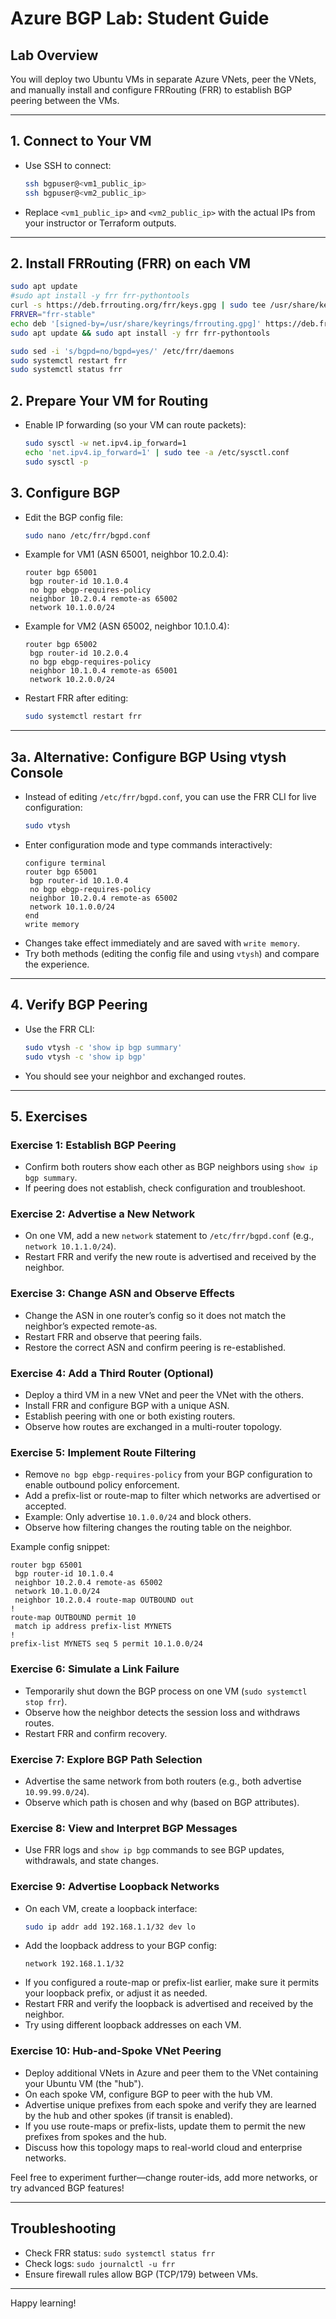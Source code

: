 # Azure BGP Lab: Student Guide

## Lab Overview

You will deploy two Ubuntu VMs in separate Azure VNets, peer the VNets, and manually install and configure FRRouting (FRR) to establish BGP peering between the VMs.

---

## 1. Connect to Your VM

- Use SSH to connect:
  ```bash
  ssh bgpuser@<vm1_public_ip>
  ssh bgpuser@<vm2_public_ip>
  ```
- Replace `<vm1_public_ip>` and `<vm2_public_ip>` with the actual IPs from your instructor or Terraform outputs.

---

## 2. Install FRRouting (FRR) on each VM

```bash
sudo apt update
#sudo apt install -y frr frr-pythontools
curl -s https://deb.frrouting.org/frr/keys.gpg | sudo tee /usr/share/keyrings/frrouting.gpg > /dev/null
FRRVER="frr-stable"
echo deb '[signed-by=/usr/share/keyrings/frrouting.gpg]' https://deb.frrouting.org/frr $(lsb_release -s -c) $FRRVER | sudo tee -a /etc/apt/sources.list.d/frr.list
sudo apt update && sudo apt install -y frr frr-pythontools
```

```bash
sudo sed -i 's/bgpd=no/bgpd=yes/' /etc/frr/daemons
sudo systemctl restart frr
sudo systemctl status frr
```

## 2. Prepare Your VM for Routing

- Enable IP forwarding (so your VM can route packets):

  ```bash
  sudo sysctl -w net.ipv4.ip_forward=1
  echo 'net.ipv4.ip_forward=1' | sudo tee -a /etc/sysctl.conf
  sudo sysctl -p
  ```

## 3. Configure BGP

- Edit the BGP config file:
  ```bash
  sudo nano /etc/frr/bgpd.conf
  ```
- Example for VM1 (ASN 65001, neighbor 10.2.0.4):
  ```
  router bgp 65001
   bgp router-id 10.1.0.4
   no bgp ebgp-requires-policy
   neighbor 10.2.0.4 remote-as 65002
   network 10.1.0.0/24
  ```
- Example for VM2 (ASN 65002, neighbor 10.1.0.4):
  ```
  router bgp 65002
   bgp router-id 10.2.0.4
   no bgp ebgp-requires-policy
   neighbor 10.1.0.4 remote-as 65001
   network 10.2.0.0/24
  ```
- Restart FRR after editing:
  ```bash
  sudo systemctl restart frr
  ```

---

## 3a. Alternative: Configure BGP Using vtysh Console

- Instead of editing `/etc/frr/bgpd.conf`, you can use the FRR CLI for live configuration:
  ```bash
  sudo vtysh
  ```
- Enter configuration mode and type commands interactively:
  ```
  configure terminal
  router bgp 65001
   bgp router-id 10.1.0.4
   no bgp ebgp-requires-policy
   neighbor 10.2.0.4 remote-as 65002
   network 10.1.0.0/24
  end
  write memory
  ```
- Changes take effect immediately and are saved with `write memory`.
- Try both methods (editing the config file and using `vtysh`) and compare the experience.

---

## 4. Verify BGP Peering

- Use the FRR CLI:
  ```bash
  sudo vtysh -c 'show ip bgp summary'
  sudo vtysh -c 'show ip bgp'
  ```
- You should see your neighbor and exchanged routes.

---

## 5. Exercises

### Exercise 1: Establish BGP Peering

- Confirm both routers show each other as BGP neighbors using `show ip bgp summary`.
- If peering does not establish, check configuration and troubleshoot.

### Exercise 2: Advertise a New Network

- On one VM, add a new `network` statement to `/etc/frr/bgpd.conf` (e.g., `network 10.1.1.0/24`).
- Restart FRR and verify the new route is advertised and received by the neighbor.

### Exercise 3: Change ASN and Observe Effects

- Change the ASN in one router’s config so it does not match the neighbor’s expected remote-as.
- Restart FRR and observe that peering fails.
- Restore the correct ASN and confirm peering is re-established.

### Exercise 4: Add a Third Router (Optional)

- Deploy a third VM in a new VNet and peer the VNet with the others.
- Install FRR and configure BGP with a unique ASN.
- Establish peering with one or both existing routers.
- Observe how routes are exchanged in a multi-router topology.

### Exercise 5: Implement Route Filtering

- Remove `no bgp ebgp-requires-policy` from your BGP configuration to enable outbound policy enforcement.
- Add a prefix-list or route-map to filter which networks are advertised or accepted.
- Example: Only advertise `10.1.0.0/24` and block others.
- Observe how filtering changes the routing table on the neighbor.

Example config snippet:

```
router bgp 65001
 bgp router-id 10.1.0.4
 neighbor 10.2.0.4 remote-as 65002
 network 10.1.0.0/24
 neighbor 10.2.0.4 route-map OUTBOUND out
!
route-map OUTBOUND permit 10
 match ip address prefix-list MYNETS
!
prefix-list MYNETS seq 5 permit 10.1.0.0/24
```

### Exercise 6: Simulate a Link Failure

- Temporarily shut down the BGP process on one VM (`sudo systemctl stop frr`).
- Observe how the neighbor detects the session loss and withdraws routes.
- Restart FRR and confirm recovery.

### Exercise 7: Explore BGP Path Selection

- Advertise the same network from both routers (e.g., both advertise `10.99.99.0/24`).
- Observe which path is chosen and why (based on BGP attributes).

### Exercise 8: View and Interpret BGP Messages

- Use FRR logs and `show ip bgp` commands to see BGP updates, withdrawals, and state changes.

### Exercise 9: Advertise Loopback Networks

- On each VM, create a loopback interface:
  ```bash
  sudo ip addr add 192.168.1.1/32 dev lo
  ```
- Add the loopback address to your BGP config:
  ```
  network 192.168.1.1/32
  ```
- If you configured a route-map or prefix-list earlier, make sure it permits your loopback prefix, or adjust it as needed.
- Restart FRR and verify the loopback is advertised and received by the neighbor.
- Try using different loopback addresses on each VM.

### Exercise 10: Hub-and-Spoke VNet Peering

- Deploy additional VNets in Azure and peer them to the VNet containing your Ubuntu VM (the "hub").
- On each spoke VM, configure BGP to peer with the hub VM.
- Advertise unique prefixes from each spoke and verify they are learned by the hub and other spokes (if transit is enabled).
- If you use route-maps or prefix-lists, update them to permit the new prefixes from spokes and the hub.
- Discuss how this topology maps to real-world cloud and enterprise networks.

Feel free to experiment further—change router-ids, add more networks, or try advanced BGP features!

---

## Troubleshooting

- Check FRR status: `sudo systemctl status frr`
- Check logs: `sudo journalctl -u frr`
- Ensure firewall rules allow BGP (TCP/179) between VMs.

---

Happy learning!
